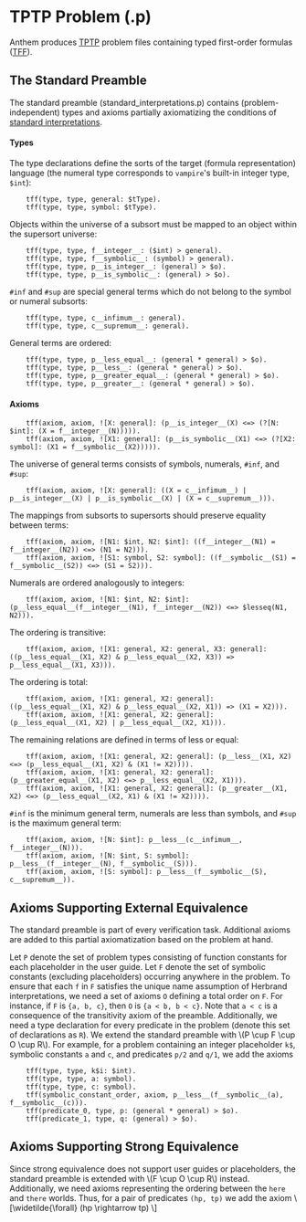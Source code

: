 # TPTP Problem (.p)

Anthem produces [TPTP]() problem files containing typed first-order formulas ([TFF]()).

## The Standard Preamble
The standard preamble (standard_interpretations.p) contains (problem-independent) types and axioms partially axiomatizing the conditions of [standard interpretations](https://doi.org/10.1017/S1471068420000344).

#### Types
The type declarations define the sorts of the target (formula representation) language (the numeral type corresponds to `vampire`'s built-in integer type, `$int`):
```
    tff(type, type, general: $tType).
    tff(type, type, symbol: $tType).
```

Objects within the universe of a subsort must be mapped to an object within the supersort universe:
```
    tff(type, type, f__integer__: ($int) > general).
    tff(type, type, f__symbolic__: (symbol) > general).
    tff(type, type, p__is_integer__: (general) > $o).
    tff(type, type, p__is_symbolic__: (general) > $o).
```

`#inf` and `#sup` are special general terms which do not belong to the symbol or numeral subsorts:
```
    tff(type, type, c__infimum__: general).
    tff(type, type, c__supremum__: general).
```

General terms are ordered:
```
    tff(type, type, p__less_equal__: (general * general) > $o).
    tff(type, type, p__less__: (general * general) > $o).
    tff(type, type, p__greater_equal__: (general * general) > $o).
    tff(type, type, p__greater__: (general * general) > $o).
```

#### Axioms

```
    tff(axiom, axiom, ![X: general]: (p__is_integer__(X) <=> (?[N: $int]: (X = f__integer__(N))))).
    tff(axiom, axiom, ![X1: general]: (p__is_symbolic__(X1) <=> (?[X2: symbol]: (X1 = f__symbolic__(X2))))).
```

The universe of general terms consists of symbols, numerals, `#inf`, and `#sup`:
```
    tff(axiom, axiom, ![X: general]: ((X = c__infimum__) | p__is_integer__(X) | p__is_symbolic__(X) | (X = c__supremum__))).
```

The mappings from subsorts to supersorts should preserve equality between terms:
```
    tff(axiom, axiom, ![N1: $int, N2: $int]: ((f__integer__(N1) = f__integer__(N2)) <=> (N1 = N2))).
    tff(axiom, axiom, ![S1: symbol, S2: symbol]: ((f__symbolic__(S1) = f__symbolic__(S2)) <=> (S1 = S2))).
```

Numerals are ordered analogously to integers:
```
    tff(axiom, axiom, ![N1: $int, N2: $int]: (p__less_equal__(f__integer__(N1), f__integer__(N2)) <=> $lesseq(N1, N2))).
```

The ordering is transitive:
```
    tff(axiom, axiom, ![X1: general, X2: general, X3: general]: ((p__less_equal__(X1, X2) & p__less_equal__(X2, X3)) => p__less_equal__(X1, X3))).
```

The ordering is total:
```
    tff(axiom, axiom, ![X1: general, X2: general]: ((p__less_equal__(X1, X2) & p__less_equal__(X2, X1)) => (X1 = X2))).
    tff(axiom, axiom, ![X1: general, X2: general]: (p__less_equal__(X1, X2) | p__less_equal__(X2, X1))).
```

The remaining relations are defined in terms of less or equal:
```
    tff(axiom, axiom, ![X1: general, X2: general]: (p__less__(X1, X2) <=> (p__less_equal__(X1, X2) & (X1 != X2)))).
    tff(axiom, axiom, ![X1: general, X2: general]: (p__greater_equal__(X1, X2) <=> p__less_equal__(X2, X1))).
    tff(axiom, axiom, ![X1: general, X2: general]: (p__greater__(X1, X2) <=> (p__less_equal__(X2, X1) & (X1 != X2)))).
```

`#inf` is the minimum general term, numerals are less than symbols, and `#sup` is the maximum general term:
```
    tff(axiom, axiom, ![N: $int]: p__less__(c__infimum__, f__integer__(N))).
    tff(axiom, axiom, ![N: $int, S: symbol]: p__less__(f__integer__(N), f__symbolic__(S))).
    tff(axiom, axiom, ![S: symbol]: p__less__(f__symbolic__(S), c__supremum__)).
```

## Axioms Supporting External Equivalence
The standard preamble is part of every verification task.
Additional axioms are added to this partial axiomatization based on the problem at hand.

Let `P` denote the set of problem types consisting of function constants for each placeholder in the user guide.
Let `F` denote the set of symbolic constants (excluding placeholders) occurring anywhere in the problem.
To ensure that each `f` in `F` satisfies the unique name assumption of Herbrand interpretations, we need a set of axioms `O` defining a total order on `F`.
For instance, if `F` is `{a, b, c}`, then `O` is `{a < b, b < c}`.
Note that `a < c` is a consequence of the transitivity axiom of the preamble.
Additionally, we need a type declaration for every predicate in the problem (denote this set of declarations as `R`).
We extend the standard preamble with \\(P \cup F \cup O \cup R\\).
For example, for a problem containing an integer placeholder `k$`, symbolic constants `a` and `c`, and predicates `p/2` and `q/1`, we add the axioms
```
    tff(type, type, k$i: $int).
    tff(type, type, a: symbol).
    tff(type, type, c: symbol).
    tff(symbolic_constant_order, axiom, p__less__(f__symbolic__(a), f__symbolic__(c))).
    tff(predicate_0, type, p: (general * general) > $o).
    tff(predicate_1, type, q: (general) > $o).
```

## Axioms Supporting Strong Equivalence
Since strong equivalence does not support user guides or placeholders, the standard preamble is extended with \\(F \cup O \cup R\\) instead.
Additionally, we need axioms representing the ordering between the `here` and `there` worlds.
Thus, for a pair of predicates `(hp, tp)` we add the axiom
\\[\widetilde{\forall} (hp \rightarrow tp) \\]
